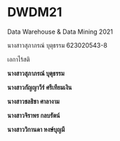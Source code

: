 # DWDM21
Data Warehouse &amp; Data Mining 2021

นางสาวสุภาภรณ์ บุตุธรรม 623020543-8

เอกาไร้สติ

**นางสาวสุภาภรณ์ บุตุธรรม**

**นางสาวกัญญาวีร์ ศรีเทียมเงิน**

**นางสาวชลธิชา ศาลางาม**

**นางสาวจิราพร กลบรัตน์**

**นางสาววิกานดา หงษ์บุญมี**



